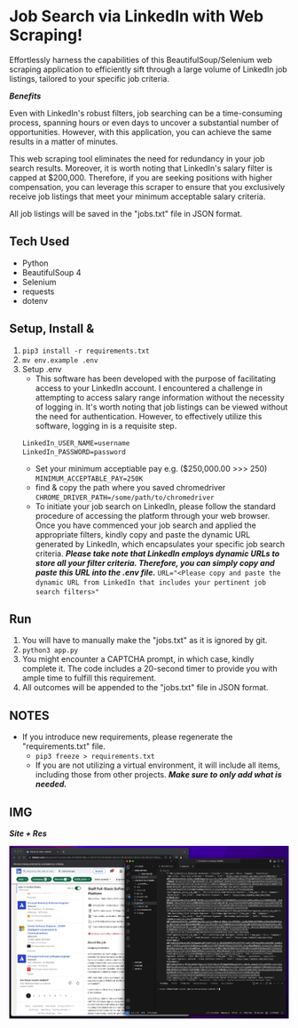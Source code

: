 # Job Search via LinkedIn with Web Scraping!
Effortlessly harness the capabilities of this BeautifulSoup/Selenium web scraping application to efficiently sift through a large volume of LinkedIn job listings, tailored to your specific job criteria.

***Benefits***

Even with LinkedIn's robust filters, job searching can be a time-consuming process, spanning hours or even days to uncover a substantial number of opportunities. However, with this application, you can achieve the same results in a matter of minutes.

This web scraping tool eliminates the need for redundancy in your job search results. Moreover, it is worth noting that LinkedIn's salary filter is capped at $200,000. Therefore, if you are seeking positions with higher compensation, you can leverage this scraper to ensure that you exclusively receive job listings that meet your minimum acceptable salary criteria.

All job listings will be saved in the "jobs.txt" file in JSON format.

## Tech Used
- Python
- BeautifulSoup 4
- Selenium
- requests
- dotenv


## Setup, Install & 

1. `pip3 install -r requirements.txt`
2. `mv env.example .env`
3. Setup .env
    - This software has been developed with the purpose of facilitating access to your LinkedIn account. I encountered a challenge in attempting to access salary range information without the necessity of logging in. It's worth noting that job listings can be viewed without the need for authentication. However, to effectively utilize this software, logging in is a requisite step.
    ```
    LinkedIn_USER_NAME=username
    LinkedIn_PASSWORD=password  
    ```
    - Set your minimum acceptiable pay e.g. ($250,000.00 >>> 250) 
    `MINIMUM_ACCEPTABLE_PAY=250K`
    - find & copy the path where you saved chromedriver
    `CHROME_DRIVER_PATH=/some/path/to/chromedriver`
    - To initiate your job search on LinkedIn, please follow the standard procedure of accessing the platform through your web browser. Once you have commenced your job search and applied the appropriate filters, kindly copy and paste the dynamic URL generated by LinkedIn, which encapsulates your specific job search criteria. ***Please take note that LinkedIn employs dynamic URLs to store all your filter criteria. Therefore, you can simply copy and paste this URL into the .env file.***
    `URL="<Please copy and paste the dynamic URL from LinkedIn that includes your pertinent job search filters>"`

## Run

1. You will have to manually make the "jobs.txt" as it is ignored by git.
2. `python3 app.py`
3. You might encounter a CAPTCHA prompt, in which case, kindly complete it. The code includes a 20-second timer to provide you with ample time to fulfill this requirement.
4. All outcomes will be appended to the "jobs.txt" file in JSON format.


## NOTES

- If you introduce new requirements, please regenerate the "requirements.txt" file.
    - `pip3 freeze > requirements.txt` 
    - If you are not utilizing a virtual environment, it will include all items, including those from other projects. ***Make sure to only add what is needed.*** 


## IMG

***Site + Res***

![Image of the terminal just before entering the command to run the scraper](https://raw.githubusercontent.com/LWRGitHub/job-search-scraping-linkedin/main/job-search-scraping-img.png)
